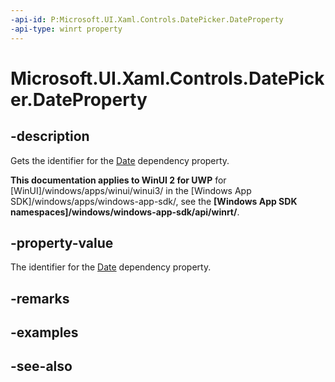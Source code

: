 ```yaml
---
-api-id: P:Microsoft.UI.Xaml.Controls.DatePicker.DateProperty
-api-type: winrt property
---
```


<!-- Property syntax
public Windows.UI.Xaml.DependencyProperty DateProperty { get; }
-->

# Microsoft.UI.Xaml.Controls.DatePicker.DateProperty

## -description
Gets the identifier for the [Date](datepicker_date.md) dependency property.

**This documentation applies to WinUI 2 for UWP** for [WinUI]/windows/apps/winui/winui3/ in the [Windows App SDK]/windows/apps/windows-app-sdk/, see the **[Windows App SDK namespaces]/windows/windows-app-sdk/api/winrt/**.

## -property-value
The identifier for the [Date](datepicker_date.md) dependency property.

## -remarks

## -examples

## -see-also
